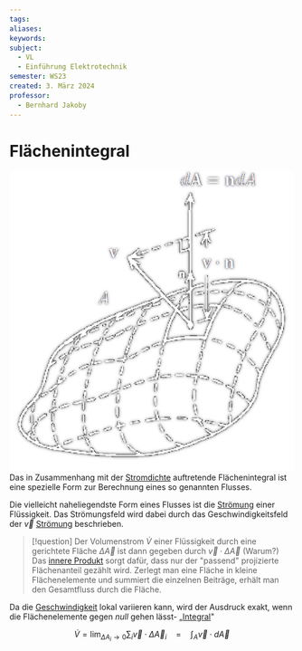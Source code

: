 ```yaml
---
tags: 
aliases: 
keywords: 
subject:
  - VL
  - Einführung Elektrotechnik
semester: WS23
created: 3. März 2024
professor:
  - Bernhard Jakoby
---
```

 

# Flächenintegral

![InlineR|275](assets/Flaechenintegral.png)
Das in Zusammenhang mit der [Stromdichte](Stromdichte.md) auftretende Flächenintegral ist eine spezielle Form zur Berechnung eines so genannten Flusses.

Die vielleicht naheliegendste Form eines Flusses ist die [Strömung](../Physik/Strömung.md) einer Flüssigkeit. Das Strömungsfeld wird dabei durch das Geschwindigkeitsfeld der $\vec{v}$ [Strömung](../Physik/Strömung.md) beschrieben.

> [!question] Der Volumenstrom $\dot{V}$ einer Flüssigkeit durch eine gerichtete Fläche $\Delta \vec{A}$ ist dann gegeben durch $\vec{v} \cdot \Delta \vec{A}$ (Warum?)
> Das [innere Produkt](../Mathematik/Algebra/Skalarprodukt.md) sorgt dafür, dass nur der "passend" projizierte Flächenanteil gezählt wird.
> Zerlegt man eine Fläche in kleine Flächenelemente und summiert die einzelnen Beiträge, erhält man den Gesamtfluss durch die Fläche.

Da die [Geschwindigkeit](../Physik/Kinematik.md) lokal variieren kann, wird der Ausdruck exakt, wenn die Flächenelemente gegen *null* gehen lässt- „[Integral](Integralrechnung.md)"

$$
\dot{V}=\lim _{\Delta A_i \rightarrow 0} \sum_i \vec{v} \cdot \Delta \vec{A}_i \quad=\quad\int_A \vec{v} \cdot d \vec{A}
$$


